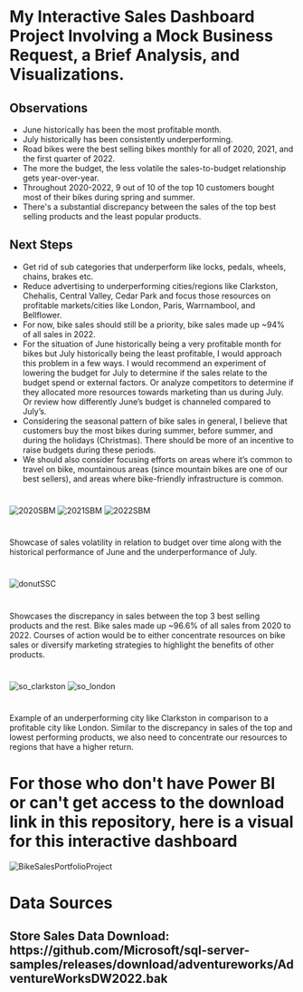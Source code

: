 # My Interactive Sales Dashboard Project Involving a Mock Business Request, a Brief Analysis, and Visualizations. 

<h2>Observations</h2>

* June historically has been the most profitable month.
* July historically has been consistently underperforming.
* Road bikes were the best selling bikes monthly for all of 2020, 2021, and the first quarter of 2022.
* The more the budget, the less volatile the sales-to-budget relationship gets year-over-year.
* Throughout 2020-2022, 9 out of 10 of the top 10 customers bought most of their bikes during spring and summer.
* There's a substantial discrepancy between the sales of the top best selling products and the least popular products.

<h2>Next Steps</h2>

* Get rid of sub categories that underperform like locks, pedals, wheels, chains, brakes etc.
* Reduce advertising to underperforming cities/regions like Clarkston, Chehalis, Central Valley, Cedar Park and focus those resources on profitable markets/cities like London, Paris, Warrnambool, and Bellflower.
* For now, bike sales should still be a priority, bike sales made up ~94% of all sales in 2022.
* For the situation of June historically being a very profitable month for bikes but July historically being the least profitable, I would approach this problem in a few ways. I would recommend an experiment of lowering the budget for July to determine if the sales relate to the budget spend or external factors. Or analyze competitors to determine if they allocated more resources towards marketing than us during July. Or review how differently June’s budget is channeled compared to July’s. 
* Considering the seasonal pattern of bike sales in general, I believe that customers buy the most bikes during summer, before summer, and during the holidays (Christmas). There should be more of an incentive to raise budgets during these periods.
* We should also consider focusing efforts on areas where it’s common to travel on bike, mountainous areas (since mountain bikes are one of our best sellers), and areas where bike-friendly infrastructure is common.
<h1> </h1>

![2020SBM](https://github.com/javamesql/Bike-Sales-Overview-Project/assets/141413672/696e3a26-a82c-4d29-b3dc-052cd119047e) 
![2021SBM](https://github.com/javamesql/Bike-Sales-Overview-Project/assets/141413672/01a58f55-ed15-415d-9b90-246d24a8c946)
![2022SBM](https://github.com/javamesql/Bike-Sales-Overview-Project/assets/141413672/79a7708a-5521-41b0-9ecf-b925bdf993f0)
<h1> </h1>
Showcase of sales volatility in relation to budget over time along with the historical performance of June and the underperformance of July.
<h1> </h1>

![donutSSC](https://github.com/javamesql/Bike-Sales-Overview-Project/assets/141413672/82f61d58-044e-4dd6-93a9-948518635fb2)
<h1> </h1>
Showcases the discrepancy in sales between the top 3 best selling products and the rest. Bike sales made up ~96.6% of all sales from 2020 to 2022. Courses of action would be to either concentrate resources on bike sales or diversify marketing strategies to highlight the benefits of other products.
<h1> </h1>

![so_clarkston](https://github.com/javamesql/Bike-Sales-Overview-Project/assets/141413672/4f29667e-3922-4428-a206-e7dd7015e64d)
![so_london](https://github.com/javamesql/Bike-Sales-Overview-Project/assets/141413672/3e56d06d-b490-45a1-8199-f157713561e8)
<h1> </h1>

Example of an underperforming city like Clarkston in comparison to a profitable city like London. Similar to the discrepancy in sales of the top and lowest performing products, we also need to concentrate our resources to regions that have a higher return.
<h1> </h1>
<h1>For those who don't have Power BI or can't get access to the download link in this repository, here is a visual for this interactive dashboard</h1>

![BikeSalesPortfolioProject](https://github.com/javamesql/Bike-Sales-Overview-Project/assets/141413672/4290c659-b560-46e9-a37d-da38f0100c72)
<h1> </h1>
<h1>Data Sources</h1>
<h2>Store Sales Data Download: https://github.com/Microsoft/sql-server-samples/releases/download/adventureworks/AdventureWorksDW2022.bak</h2>


